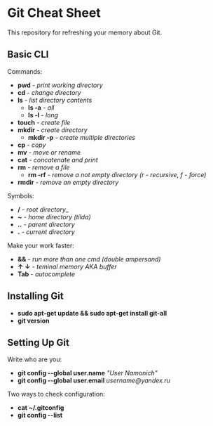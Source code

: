 # Git Cheat Sheet
This repository for refreshing your memory about Git.

## Basic CLI
Commands:
* __pwd__ - _print working directory_
* __cd__ - _change directory_
* __ls__ - _list directory contents_
  * __ls -a__ - _all_
  * __ls -l__ - _long_
* __touch__ - _create file_
* __mkdir__ - _create directory_
  * __mkdir -p__ - _create multiple directories_
* __cp__ - _copy_
* __mv__ - _move or rename_
* __cat__ - _concatenate and print_
* __rm__ - _remove a file_
  * __rm -rf__ - _remove a not empty directory (r - recursive, f - force)_
* __rmdir__ - _remove an empty directory_

Symbols:
* __/__ - _root directory__
* __~__ - _home directory (tilda)_
* __..__ - _parent directory_
* __.__ - _current directory_

Make your work faster:
* __&&__ - _run more than one cmd (double ampersand)_
* __↑ ↓__ - _teminal memory AKA buffer_
* __Tab__ - _autocomplete_

## Installing Git
* __sudo apt-get update && sudo apt-get install git-all__
* __git version__

## Setting Up Git
Write who are you:
* __git config --global user.name__ _"User Namonich"_
* __git config --global user.email__ _username@yandex.ru_

Two ways to check configuration:
* __cat ~/.gitconfig__
* __git config --list__
